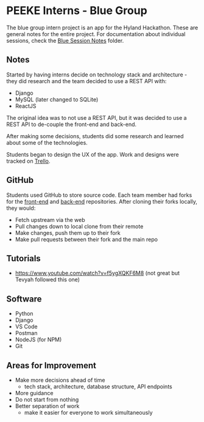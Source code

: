 # PEEKE Interns - Blue Group
The blue group intern project is an app for the Hyland Hackathon. These are general notes for the entire project. For documentation about individual sessions, check the [Blue Session Notes](BlueSessionNotes/) folder.

## Notes
Started by having interns decide on technology stack and architecture - they did research and the team decided to use a REST API with:

- Django
- MySQL (later changed to SQLite)
- ReactJS

The original idea was to not use a REST API, but it was decided to use a REST API to de-couple the front-end and back-end.

After making some decisions, students did some research and learned about some of the technologies.

Students began to design the UX of the app. Work and designs were tracked on [Trello](https://trello.com/invite/b/fCQmyiKQ/3d4582fd28a1776f4897ed36e0db8b15/hackathon-app-project-2021-blue-group).

## GitHub
Students used GitHub to store source code. Each team member had forks for the [front-end](https://github.com/hylandtechoutreach/hackathon-app-front-end) and [back-end](https://github.com/hylandtechoutreach/hackathon-app-back-end) repositories. After cloning their forks locally, they would:

- Fetch upstream via the web
- Pull changes down to local clone from their remote
- Make changes, push them up to their fork
- Make pull requests between their fork and the main repo

## Tutorials
- https://www.youtube.com/watch?v=f5ygXQKF6M8 (not great but Tevyah followed this one)

## Software
- Python
- Django
- VS Code
- Postman
- NodeJS (for NPM)
- Git

## Areas for Improvement
- Make more decisions ahead of time
  - tech stack, architecture, database structure, API endpoints
- More guidance
- Do not start from nothing
- Better separation of work
  - make it easier for everyone to work simultaneously
